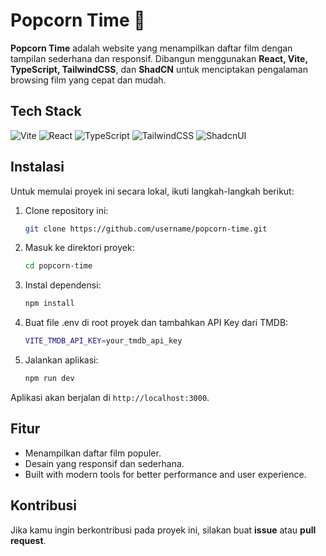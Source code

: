 # Popcorn Time 🍿

**Popcorn Time** adalah website yang menampilkan daftar film dengan tampilan sederhana dan responsif. Dibangun menggunakan **React, Vite, TypeScript, TailwindCSS**, dan **ShadCN** untuk menciptakan pengalaman browsing film yang cepat dan mudah.

## Tech Stack

![Vite](https://img.shields.io/badge/Vite-646CFF?style=for-the-badge&logo=Vite&logoColor=white)
![React](https://img.shields.io/badge/react-%2320232a.svg?style=for-the-badge&logo=react&logoColor=%2361DAFB)
![TypeScript](https://img.shields.io/badge/typescript-%23007ACC.svg?style=for-the-badge&logo=typescript&logoColor=white)
![TailwindCSS](https://img.shields.io/badge/tailwindcss-%2338B2AC.svg?style=for-the-badge&logo=tailwind-css&logoColor=white)
![ShadcnUI](https://img.shields.io/badge/shadcn/ui-000000?style=for-the-badge&logo=shadcn/ui&logoColor=white)

## Instalasi

Untuk memulai proyek ini secara lokal, ikuti langkah-langkah berikut:

1. Clone repository ini:

   ```bash
   git clone https://github.com/username/popcorn-time.git
   ```

2. Masuk ke direktori proyek:

   ```bash
   cd popcorn-time
   ```

3. Instal dependensi:

   ```bash
   npm install
   ```

4. Buat file .env di root proyek dan tambahkan API Key dari TMDB:

   ```bash
   VITE_TMDB_API_KEY=your_tmdb_api_key
   ```

5. Jalankan aplikasi:
   ```bash
   npm run dev
   ```

Aplikasi akan berjalan di `http://localhost:3000`.

## Fitur

- Menampilkan daftar film populer.
- Desain yang responsif dan sederhana.
- Built with modern tools for better performance and user experience.

## Kontribusi

Jika kamu ingin berkontribusi pada proyek ini, silakan buat **issue** atau **pull request**.

